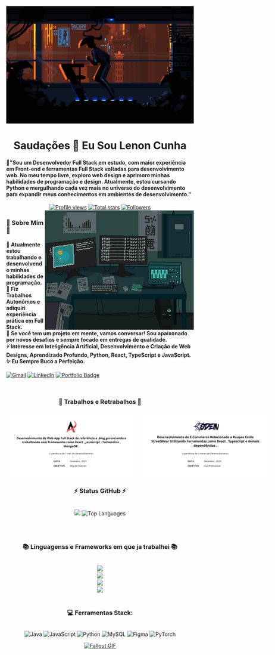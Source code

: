 
<a href="https://github.com/LenonCunha33/Lenon/blob/main/Runner.gif">
  <img src="https://github.com/LenonCunha33/Lenon/blob/main/Runner.gif" alt="Runnner gIf" style="width:auto; height:auto"/>
</a>


</h1>
<h1 align="center">Saudações 🙏 Eu Sou Lenon Cunha</h1>

<h4 align="left">🌟"Sou um Desenvolvedor Full Stack em estudo, com maior experiência em Front-end e ferramentas Full Stack voltadas para desenvolvimento web. No meu tempo livre, exploro web design e aprimoro minhas habilidades de programação e design. Atualmente, estou cursando Python e mergulhando cada vez mais no universo do desenvolvimento para expandir meus conhecimentos em ambientes de desenvolvimento."</h4>


 <div align="center">
<a href="https://github.com/LenonCunha33">
  <img width="162px" 
       src="https://komarev.com/ghpvc/?username=LenonCunha33&label=Profile%20views&color=318CE7&style=for-the-badge" 
       alt="Profile views" /></a>
<a href="https://api.github-star-counter.workers.dev/user/LenonCunha33">
  <img width="115px" 
       alt="Total stars" 
       title="Total stars on GitHub" 
       src="https://custom-icon-badges.herokuapp.com/badge/dynamic/json?logo=star&color=318CE7&labelColor=505050&label=Stars&style=for-the-badge&query=%24.stars&url=https://api.github-star-counter.workers.dev/user/LenonCunha33" /></a>
<a href="https://github.com/LenonCunha33?tab=followers">
  <img width="147px" 
       alt="Followers" 
       title="Follow me on GitHub" 
       src="https://custom-icon-badges.herokuapp.com/github/followers/JoshuaThadi?color=318CE7&labelColor=505050&style=for-the-badge&logo=person-add&label=Followers&logoColor=white" /></a>
 </div>


    

<img align="right" alt="coding-gif" width="400" src="https://github.com/LenonCunha33/Lenon/blob/main/Laboratory.gif">


 <h3 align="left">💫 Sobre Mim 💫</h3>


<h4> 
  🌱 Atualmente estou trabalhando e desenvolvendo minhas habilidades de programação.</br>
 🔭 Fiz Trabalhos Autonômos e adiquiri experiência prática em Full Stack.</br>
 💬 Se você tem um projeto em mente, vamos conversar! Sou apaixonado por novos desafios e sempre focado em entregas de qualidade.</br>
 ⚡ Interesse em Inteligência Artificial, Desenvolvimento e Criação de Web Designs, Aprendizado Profundo, Python, React, TypeScript e JavaScript.</br>
 ✨ Eu Sempre Buco a Perfeição.</h4> <div align="left"> 


  

  <a href="mailto:lenon.contato.dev@gmail.com"><img src="https://img.shields.io/badge/Gmail-333333?style=for-the-badge&logo=gmail&logoColor=red" alt="Gmail" /></a> 
  <a href="https://www.linkedin.com/in/lenon-cunha-1a211a357/" target="_blank"><img src="https://img.shields.io/badge/LinkedIn-0077B5?style=for-the-badge&logo=linkedin&logoColor=white" alt="LinkedIn" /></a> 
    <a href="#" target="_blank">
  <img src="https://img.shields.io/badge/Bashfolio-505050?style=for-the-badge&logo=gnu-bash&logoColor=white&labelColor=505050" alt="Portfolio Badge"></a>


</div></h4>

</div>
<br/>


<h3 align="center">🔆 Trabalhos e Retrabalhos 🔆</h3>
<div align="center" style="display: flex; gap: 10px;">
    <img src="https://github.com/LenonCunha33/Lenon/blob/main/Ama%20Not%C3%ADcias.png" alt="Ama Logo" width="350" style="border-radius: 10px;">
    <img src="https://github.com/LenonCunha33/Lenon/blob/main/Codein.png" alt="Codein Logo" width="350" style="border-radius: 10px;">
</div>




<h3 align="center">⚡ Status  GitHub ⚡</h3>
<br>
<div align="center">
<img width="380" src="https://github-readme-stats.vercel.app/api?username=LenonCunha33&count_private=true&show_icons=true&theme=default&rank_icon=github&border_radius=10"/>

  <img width="340" src="https://github-readme-stats.vercel.app/api/top-langs/?username=LenonCunha33&theme=default&hide_border=false&include_all_commits=false&count_private=false&layout=compact" alt="Top Languages">
</div>

<br/><br/>



<!-- lang-->
<h3 align="center">📚 Linguagenss e Frameworks em que ja trabalhei 📚</h3>

<br/>

<div align="center">
  <img src="https://skillicons.dev/icons?i=bootstrap,nodejs,mongodb,gitlab,nextjs,tailwind" /><br>
    <img src="https://skillicons.dev/icons?i=html,css,vscode,github,git,notion,figma,pycharm" /><br>
    <img src="https://skillicons.dev/icons?i=ubuntu,python,javascript,mysql" /><br>
    <img src="https://skillicons.dev/icons?i=java" /><br>
</div>

<br/>




<!-- top repo and teck stack-->
<div align="center">
<!--  <h3>⭐️ Melhores Repositórios ⭐️</h3>
  <div style="display: flex; justify-content: center; gap: 10px;">
    <a href="https://github.com/LenonCunha33/blog-api-server">
        <img width=395 src="https://github-readme-stats.vercel.app/api/pin/?username=joshuathadi&repo=yeho.net&theme=light&title_color=000000&icon_color=000000&text_color=000000&bg_color=ffffff" /></a>
    <a href="https://github.com/LenonCunha33/blog-client-server">
        <img width=395 src="https://github-readme-stats.vercel.app/api/pin/?username=joshuathadi&repo=Whatsapp-Automation&theme=light&title_color=000000&icon_color=000000&text_color=000000&bg_color=ffffff" />
    </a>
</div> -->

  
  <h3>💻 Ferramentas Stack:</h3>
     <br/>
  <div align="center">
  <img src="https://img.shields.io/badge/java-%23ED8B00.svg?style=for-the-badge&logo=openjdk&logoColor=white" alt="Java" />
  <img src="https://img.shields.io/badge/javascript-%23323330.svg?style=for-the-badge&logo=javascript&logoColor=%23F7DF1E" alt="JavaScript" />
  <img src="https://img.shields.io/badge/python-3670A0?style=for-the-badge&logo=python&logoColor=ffdd54" alt="Python" />
  <img src="https://img.shields.io/badge/mysql-4479A1.svg?style=for-the-badge&logo=mysql&logoColor=white" alt="MySQL" />
  <img src="https://img.shields.io/badge/figma-%23F24E1E.svg?style=for-the-badge&logo=figma&logoColor=white" alt="Figma" />
  <img src="https://img.shields.io/badge/PyTorch-%23EE4C2C.svg?style=for-the-badge&logo=PyTorch&logoColor=white" alt="PyTorch" />
  </div>
  <div align="center"> 
  </div>



<!--<h3>⭐ Top Contributed Repo!</h3>
       <br/>
      <img src="https://github-contributor-stats.vercel.app/api?username=JoshuaThadi&limit=5&theme=transparent&combine_all_yearly_contributions=true" alt="Top Contributed Repo">
      <br/>-->




<!-- support -->



<!--<h1 align="center">
    <img src="https://readme-typing-svg.herokuapp.com/?font=Righteous&size=35&center=true&vCenter=true&width=800&height=70&duration=4000&lines=Thank+You!+👍;+for+your+visit+📱+!;" />
</h1>-->



<!-- ending-->
<a href="https://github.com/JoshuaThadi/Wall-E-Desk/blob/main/green.gif"><img src="https://github.com/JoshuaThadi/Wall-E-Desk/blob/main/Pixel-Art-2/green.gif" alt="Fallout GIF" style="width:auto; height:auto"/></a>

<img src="https://www.animatedimages.org/data/media/562/animated-line-image-0184.gif" width="1920" height=0.4/>
